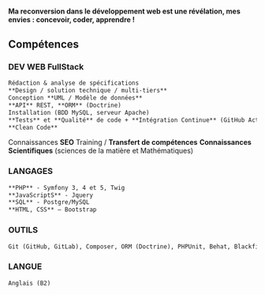 
#### Ma reconversion dans le développement web est une révélation, mes envies : concevoir, coder, apprendre !


## Compétences

### DEV WEB FullStack
```markdown
Rédaction & analyse de spécifications
**Design / solution technique / multi-tiers**
Conception **UML / Modèle de données**
**API** REST, **ORM** (Doctrine)
Installation (BDD MySQL, serveur Apache)
**Tests** et **Qualité** de code + **Intégration Continue** (GitHub Action, Gitlab CI)
**Clean Code**
````
Connaissances **SEO**
Training / **Transfert de compétences**
**Connaissances Scientifiques** (sciences de la matière et Mathématiques)

### LANGAGES
```markdown
**PHP** - Symfony 3, 4 et 5, Twig
**JavaScriptS** - Jquery
**SQL** - Postgre/MySQL 
**HTML, CSS** – Bootstrap
````

### OUTILS
```markdown
Git (GitHub, GitLab), Composer, ORM (Doctrine), PHPUnit, Behat, Blackfire
````

### LANGUE
```markdown
Anglais (B2)
````

